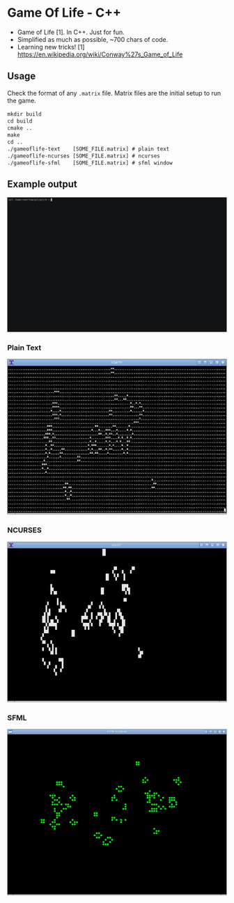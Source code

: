 # Game Of Life - C++

* Game of Life [1]. In C++. Just for fun.
* Simplified as much as possible, ~700 chars of code.
* Learning new tricks!
[1] https://en.wikipedia.org/wiki/Conway%27s_Game_of_Life

## Usage

Check the format of any `.matrix` file. Matrix files are the initial setup to run the game.

```
mkdir build
cd build
cmake ..
make
cd ..
./gameoflife-text    [SOME_FILE.matrix] # plain text
./gameoflife-ncurses [SOME_FILE.matrix] # ncurses
./gameoflife-sfml    [SOME_FILE.matrix] # sfml window
```
## Example output

![](golife-ncurses.gif)

### Plain Text

![](plaintext.png)

### NCURSES

![](ncurses.png)

### SFML

![](sfml.png)
